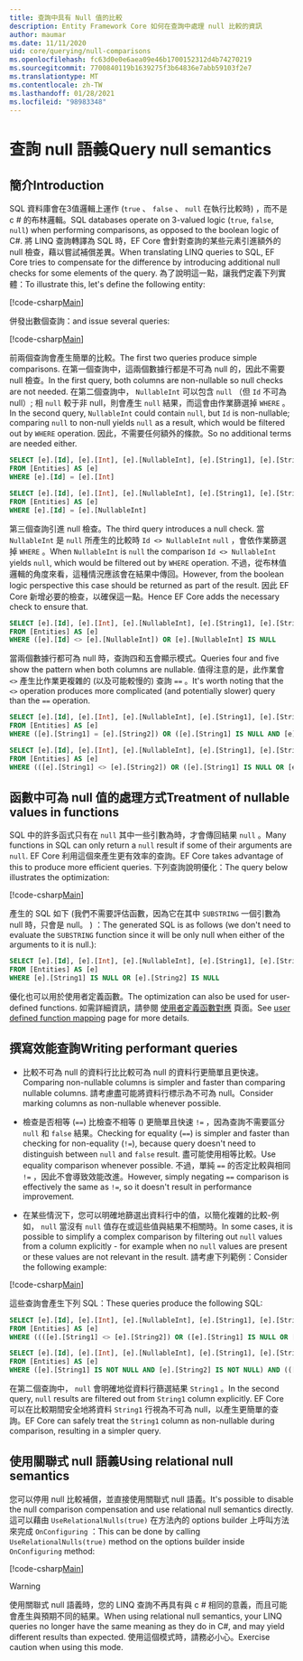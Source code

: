 ```yaml
---
title: 查詢中具有 Null 值的比較
description: Entity Framework Core 如何在查詢中處理 null 比較的資訊
author: maumar
ms.date: 11/11/2020
uid: core/querying/null-comparisons
ms.openlocfilehash: fc63d0e0e6aea09e46b1700152312d4b74270219
ms.sourcegitcommit: 7700840119b1639275f3b64836e7abb59103f2e7
ms.translationtype: MT
ms.contentlocale: zh-TW
ms.lasthandoff: 01/28/2021
ms.locfileid: "98983348"
---
```

# <a name="query-null-semantics"></a><span data-ttu-id="87635-103">查詢 null 語義</span><span class="sxs-lookup"><span data-stu-id="87635-103">Query null semantics</span></span>

## <a name="introduction"></a><span data-ttu-id="87635-104">簡介</span><span class="sxs-lookup"><span data-stu-id="87635-104">Introduction</span></span>

<span data-ttu-id="87635-105">SQL 資料庫會在3值邏輯上運作 (`true` 、 `false` 、 `null` 在執行比較時) ，而不是 c # 的布林邏輯。</span><span class="sxs-lookup"><span data-stu-id="87635-105">SQL databases operate on 3-valued logic (`true`, `false`, `null`) when performing comparisons, as opposed to the boolean logic of C#.</span></span> <span data-ttu-id="87635-106">將 LINQ 查詢轉譯為 SQL 時，EF Core 會針對查詢的某些元素引進額外的 null 檢查，藉以嘗試補償差異。</span><span class="sxs-lookup"><span data-stu-id="87635-106">When translating LINQ queries to SQL, EF Core tries to compensate for the difference by introducing additional null checks for some elements of the query.</span></span>
<span data-ttu-id="87635-107">為了說明這一點，讓我們定義下列實體：</span><span class="sxs-lookup"><span data-stu-id="87635-107">To illustrate this, let's define the following entity:</span></span>

[!code-csharp[Main](../../../samples/core/Querying/NullSemantics/NullSemanticsEntity.cs#Entity)]

<span data-ttu-id="87635-108">併發出數個查詢：</span><span class="sxs-lookup"><span data-stu-id="87635-108">and issue several queries:</span></span>

[!code-csharp[Main](../../../samples/core/Querying/NullSemantics/Program.cs#BasicExamples)]

<span data-ttu-id="87635-109">前兩個查詢會產生簡單的比較。</span><span class="sxs-lookup"><span data-stu-id="87635-109">The first two queries produce simple comparisons.</span></span> <span data-ttu-id="87635-110">在第一個查詢中，這兩個數據行都是不可為 null 的，因此不需要 null 檢查。</span><span class="sxs-lookup"><span data-stu-id="87635-110">In the first query, both columns are non-nullable so null checks are not needed.</span></span> <span data-ttu-id="87635-111">在第二個查詢中， `NullableInt` 可以包含 `null` （但 `Id` 不可為 null）; 相 `null` 較于非 null，則會產生 `null` 結果，而這會由作業篩選掉 `WHERE` 。</span><span class="sxs-lookup"><span data-stu-id="87635-111">In the second query, `NullableInt` could contain `null`, but `Id` is non-nullable; comparing `null` to non-null yields `null` as a result, which would be filtered out by `WHERE` operation.</span></span> <span data-ttu-id="87635-112">因此，不需要任何額外的條款。</span><span class="sxs-lookup"><span data-stu-id="87635-112">So no additional terms are needed either.</span></span>

```sql
SELECT [e].[Id], [e].[Int], [e].[NullableInt], [e].[String1], [e].[String2]
FROM [Entities] AS [e]
WHERE [e].[Id] = [e].[Int]

SELECT [e].[Id], [e].[Int], [e].[NullableInt], [e].[String1], [e].[String2]
FROM [Entities] AS [e]
WHERE [e].[Id] = [e].[NullableInt]
```

<span data-ttu-id="87635-113">第三個查詢引進 null 檢查。</span><span class="sxs-lookup"><span data-stu-id="87635-113">The third query introduces a null check.</span></span> <span data-ttu-id="87635-114">當 `NullableInt` 是 `null` 所產生的比較時 `Id <> NullableInt` `null` ，會依作業篩選掉 `WHERE` 。</span><span class="sxs-lookup"><span data-stu-id="87635-114">When `NullableInt` is `null` the comparison `Id <> NullableInt` yields `null`, which would be filtered out by `WHERE` operation.</span></span> <span data-ttu-id="87635-115">不過，從布林值邏輯的角度來看，這種情況應該會在結果中傳回。</span><span class="sxs-lookup"><span data-stu-id="87635-115">However, from the boolean logic perspective this case should be returned as part of the result.</span></span> <span data-ttu-id="87635-116">因此 EF Core 新增必要的檢查，以確保這一點。</span><span class="sxs-lookup"><span data-stu-id="87635-116">Hence EF Core adds the necessary check to ensure that.</span></span>

```sql
SELECT [e].[Id], [e].[Int], [e].[NullableInt], [e].[String1], [e].[String2]
FROM [Entities] AS [e]
WHERE ([e].[Id] <> [e].[NullableInt]) OR [e].[NullableInt] IS NULL
```

<span data-ttu-id="87635-117">當兩個數據行都可為 null 時，查詢四和五會顯示模式。</span><span class="sxs-lookup"><span data-stu-id="87635-117">Queries four and five show the pattern when both columns are nullable.</span></span> <span data-ttu-id="87635-118">值得注意的是，此作業會 `<>` 產生比作業更複雜的 (以及可能較慢的) 查詢 `==` 。</span><span class="sxs-lookup"><span data-stu-id="87635-118">It's worth noting that the `<>` operation produces more complicated (and potentially slower) query than the `==` operation.</span></span>

```sql
SELECT [e].[Id], [e].[Int], [e].[NullableInt], [e].[String1], [e].[String2]
FROM [Entities] AS [e]
WHERE ([e].[String1] = [e].[String2]) OR ([e].[String1] IS NULL AND [e].[String2] IS NULL)

SELECT [e].[Id], [e].[Int], [e].[NullableInt], [e].[String1], [e].[String2]
FROM [Entities] AS [e]
WHERE (([e].[String1] <> [e].[String2]) OR ([e].[String1] IS NULL OR [e].[String2] IS NULL)) AND ([e].[String1] IS NOT NULL OR [e].[String2] IS NOT NULL)
```

## <a name="treatment-of-nullable-values-in-functions"></a><span data-ttu-id="87635-119">函數中可為 null 值的處理方式</span><span class="sxs-lookup"><span data-stu-id="87635-119">Treatment of nullable values in functions</span></span>

<span data-ttu-id="87635-120">SQL 中的許多函式只有在 `null` 其中一些引數為時，才會傳回結果 `null` 。</span><span class="sxs-lookup"><span data-stu-id="87635-120">Many functions in SQL can only return a `null` result if some of their arguments are `null`.</span></span> <span data-ttu-id="87635-121">EF Core 利用這個來產生更有效率的查詢。</span><span class="sxs-lookup"><span data-stu-id="87635-121">EF Core takes advantage of this to produce more efficient queries.</span></span>
<span data-ttu-id="87635-122">下列查詢說明優化：</span><span class="sxs-lookup"><span data-stu-id="87635-122">The query below illustrates the optimization:</span></span>

[!code-csharp[Main](../../../samples/core/Querying/NullSemantics/Program.cs#Functions)]

<span data-ttu-id="87635-123">產生的 SQL 如下 (我們不需要評估函數，因為它在其中 `SUBSTRING` 一個引數為 null 時，只會是 null。 ) ：</span><span class="sxs-lookup"><span data-stu-id="87635-123">The generated SQL is as follows (we don't need to evaluate the `SUBSTRING` function since it will be only null when either of the arguments to it is null.):</span></span>

```sql
SELECT [e].[Id], [e].[Int], [e].[NullableInt], [e].[String1], [e].[String2]
FROM [Entities] AS [e]
WHERE [e].[String1] IS NULL OR [e].[String2] IS NULL
```

<span data-ttu-id="87635-124">優化也可以用於使用者定義函數。</span><span class="sxs-lookup"><span data-stu-id="87635-124">The optimization can also be used for user-defined functions.</span></span> <span data-ttu-id="87635-125">如需詳細資訊，請參閱 [使用者定義函數對應](xref:core/querying/user-defined-function-mapping#configuring-nullability-of-user-defined-function-based-on-its-arguments) 頁面。</span><span class="sxs-lookup"><span data-stu-id="87635-125">See [user defined function mapping](xref:core/querying/user-defined-function-mapping#configuring-nullability-of-user-defined-function-based-on-its-arguments) page for more details.</span></span>

## <a name="writing-performant-queries"></a><span data-ttu-id="87635-126">撰寫效能查詢</span><span class="sxs-lookup"><span data-stu-id="87635-126">Writing performant queries</span></span>

- <span data-ttu-id="87635-127">比較不可為 null 的資料行比比較可為 null 的資料行更簡單且更快速。</span><span class="sxs-lookup"><span data-stu-id="87635-127">Comparing non-nullable columns is simpler and faster than comparing nullable columns.</span></span> <span data-ttu-id="87635-128">請考慮盡可能將資料行標示為不可為 null。</span><span class="sxs-lookup"><span data-stu-id="87635-128">Consider marking columns as non-nullable whenever possible.</span></span>

- <span data-ttu-id="87635-129">檢查是否相等 (`==`) 比檢查不相等 () 更簡單且快速 `!=` ，因為查詢不需要區分 `null` 和 `false` 結果。</span><span class="sxs-lookup"><span data-stu-id="87635-129">Checking for equality (`==`) is simpler and faster than checking for non-equality (`!=`), because query doesn't need to distinguish between `null` and `false` result.</span></span> <span data-ttu-id="87635-130">盡可能使用相等比較。</span><span class="sxs-lookup"><span data-stu-id="87635-130">Use equality comparison whenever possible.</span></span> <span data-ttu-id="87635-131">不過，單純 `==` 的否定比較與相同 `!=` ，因此不會導致效能改進。</span><span class="sxs-lookup"><span data-stu-id="87635-131">However, simply negating `==` comparison is effectively the same as `!=`, so it doesn't result in performance improvement.</span></span>

- <span data-ttu-id="87635-132">在某些情況下，您可以明確地篩選出資料行中的值，以簡化複雜的比較-例如， `null` 當沒有 `null` 值存在或這些值與結果不相關時。</span><span class="sxs-lookup"><span data-stu-id="87635-132">In some cases, it is possible to simplify a complex comparison by filtering out `null` values from a column explicitly - for example when no `null` values are present or these values are not relevant in the result.</span></span> <span data-ttu-id="87635-133">請考慮下列範例：</span><span class="sxs-lookup"><span data-stu-id="87635-133">Consider the following example:</span></span>

[!code-csharp[Main](../../../samples/core/Querying/NullSemantics/Program.cs#ManualOptimization)]

<span data-ttu-id="87635-134">這些查詢會產生下列 SQL：</span><span class="sxs-lookup"><span data-stu-id="87635-134">These queries produce the following SQL:</span></span>

```sql
SELECT [e].[Id], [e].[Int], [e].[NullableInt], [e].[String1], [e].[String2]
FROM [Entities] AS [e]
WHERE ((([e].[String1] <> [e].[String2]) OR ([e].[String1] IS NULL OR [e].[String2] IS NULL)) AND ([e].[String1] IS NOT NULL OR [e].[String2] IS NOT NULL)) OR ((CAST(LEN([e].[String1]) AS int) = CAST(LEN([e].[String2]) AS int)) OR ([e].[String1] IS NULL AND [e].[String2] IS NULL))

SELECT [e].[Id], [e].[Int], [e].[NullableInt], [e].[String1], [e].[String2]
FROM [Entities] AS [e]
WHERE ([e].[String1] IS NOT NULL AND [e].[String2] IS NOT NULL) AND (([e].[String1] <> [e].[String2]) OR (CAST(LEN([e].[String1]) AS int) = CAST(LEN([e].[String2]) AS int)))
```

<span data-ttu-id="87635-135">在第二個查詢中， `null` 會明確地從資料行篩選結果 `String1` 。</span><span class="sxs-lookup"><span data-stu-id="87635-135">In the second query, `null` results are filtered out from `String1` column explicitly.</span></span> <span data-ttu-id="87635-136">EF Core 可以在比較期間安全地將資料 `String1` 行視為不可為 null，以產生更簡單的查詢。</span><span class="sxs-lookup"><span data-stu-id="87635-136">EF Core can safely treat the `String1` column as non-nullable during comparison, resulting in a simpler query.</span></span>

## <a name="using-relational-null-semantics"></a><span data-ttu-id="87635-137">使用關聯式 null 語義</span><span class="sxs-lookup"><span data-stu-id="87635-137">Using relational null semantics</span></span>

<span data-ttu-id="87635-138">您可以停用 null 比較補償，並直接使用關聯式 null 語義。</span><span class="sxs-lookup"><span data-stu-id="87635-138">It's possible to disable the null comparison compensation and use relational null semantics directly.</span></span> <span data-ttu-id="87635-139">這可以藉由 `UseRelationalNulls(true)` 在方法內的 options builder 上呼叫方法來完成 `OnConfiguring` ：</span><span class="sxs-lookup"><span data-stu-id="87635-139">This can be done by calling `UseRelationalNulls(true)` method on the options builder inside `OnConfiguring` method:</span></span>

[!code-csharp[Main](../../../samples/core/Querying/NullSemantics/NullSemanticsContext.cs#UseRelationalNulls)]

> [!WARNING]
> <span data-ttu-id="87635-140">使用關聯式 null 語義時，您的 LINQ 查詢不再具有與 c # 相同的意義，而且可能會產生與預期不同的結果。</span><span class="sxs-lookup"><span data-stu-id="87635-140">When using relational null semantics, your LINQ queries no longer have the same meaning as they do in C#, and may yield different results than expected.</span></span> <span data-ttu-id="87635-141">使用這個模式時，請務必小心。</span><span class="sxs-lookup"><span data-stu-id="87635-141">Exercise caution when using this mode.</span></span>
